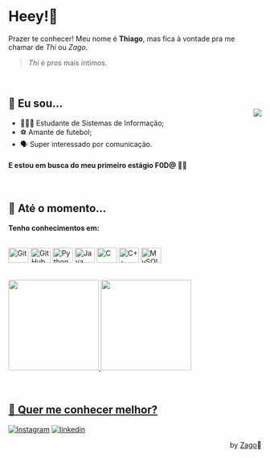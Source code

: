 # Heey!👋

Prazer te conhecer! Meu nome é **Thiago**, mas fica à vontade pra me chamar de _Thi_ ou _Zago_.


> _Thi_ é pros mais íntimos.

<br/>


## 🚀 Eu sou...
<img align="right" style="margin-top:-20px" src="https://i.ibb.co/28JNQX8/octocat-1692821559898-removebg-preview.png">

- 👨🏽‍💻 Estudante de Sistemas de Informação;
- ⚽ Amante de futebol;
- 🗣 Super interessado por comunicação.

#### E estou em busca do meu primeiro estágio F0D@ 🤟🏽
<br/>

## 🌟 Até o momento...

**Tenho conhecimentos em:**

<div style="display: inline_block"><br>
  <img align="center" alt="Git" height="30" width="40" src="https://cdn.jsdelivr.net/gh/devicons/devicon/icons/git/git-plain.svg">
  <img align="center" alt="GitHub" height="30" width="40" src="https://cdn.jsdelivr.net/gh/devicons/devicon/icons/github/github-original.svg">
  <img align="center" alt="Python" height="30" width="40" src="https://cdn.jsdelivr.net/gh/devicons/devicon/icons/python/python-original.svg">
  <img align="center" alt="Java" height="30" width="40" src="https://cdn.jsdelivr.net/gh/devicons/devicon/icons/java/java-original-wordmark.svg">  
  <img align="center" alt="C" height="30" width="40" src="https://cdn.jsdelivr.net/gh/devicons/devicon/icons/c/c-plain.svg">
  <img align="center" alt="C++" height="30" width="40" src="https://cdn.jsdelivr.net/gh/devicons/devicon/icons/cplusplus/cplusplus-plain.svg">
  <img align="center" alt="MySQL" height="30" width="40" src="https://cdn.jsdelivr.net/gh/devicons/devicon/icons/mysql/mysql-original-wordmark.svg">
</div>
<br>
<br>


<div>
  <a href="https://github.com/ThiagoZago">
  <img height="180em" src="https://github-readme-stats.vercel.app/api?username=ThiagoZago&show_icons=true&theme=blue_navy&include_all_commits=true&count_private=true">
  <img height="180em" src="https://github-readme-stats.vercel.app/api/top-langs/?username=ThiagoZago&layout=compact&langs_count=7&theme=blue_navy"/>
</div>
<br/>
<br/>


## 🔗 Quer me conhecer melhor?
[![Instagram](https://img.shields.io/badge/Instagram-000080?style=for-the-badge&logo=instagram)](https://www.instagram.com/tszago/) [![linkedin](https://img.shields.io/badge/linkedin-000080?style=for-the-badge&logo=linkedin&logoColor=white)](https://www.linkedin.com/in/thiago-zago)
<br>
<div align="right">by <a href="https://github.com/ThiagoZago">Zago</a>👾</div>

<br>
